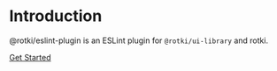 # Introduction

@rotki/eslint-plugin is an ESLint plugin for `@rotki/ui-library` and rotki.

[Get Started](./started.md)